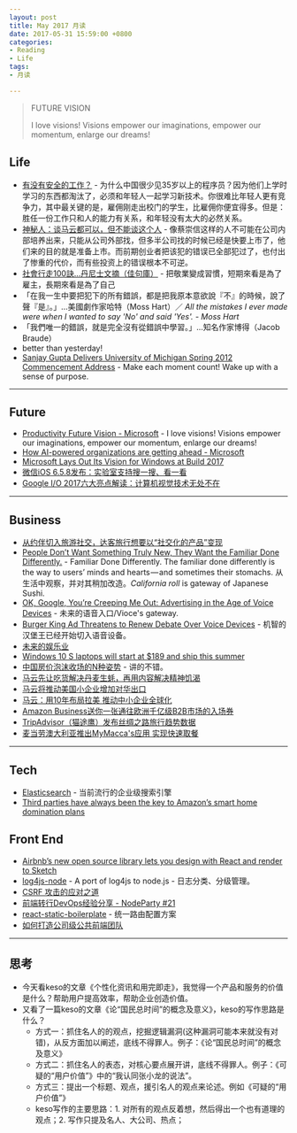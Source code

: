 ```yaml
---
layout: post
title: May 2017 月读
date: 2017-05-31 15:59:00 +0800
categories:
- Reading
- Life
tags:
- 月读

---
```


<blockquote class="blockquote-center">
<p>FUTURE VISION</p>
<p>
I love visions! Visions empower our imaginations, empower our momentum, enlarge our dreams!
</p>
</blockquote>


## Life

- [有没有安全的工作？](http://www.ruanyifeng.com/blog/2015/12/safe-job.html) - 为什么中国很少见35岁以上的程序员？因为他们上学时学习的东西都淘汰了，必须和年轻人一起学习新技术。你很难比年轻人更有竞争力，其中最关键的是，雇佣刚走出校门的学生，比雇佣你便宜得多。但是：胜任一份工作只和人的能力有关系，和年轻没有太大的必然关系。
- [神秘人：谈马云都可以，但不能谈这个人](https://moment.douban.com/post/106013/) - 像蔡崇信这样的人不可能在公司内部培养出来，只能从公司外部找，但多半公司找的时候已经是快要上市了，他们来的目的就是准备上市。而前期创业者把该犯的错误已全部犯过了，也付出了惨重的代价，而有些投资上的错误根本不可逆。
- [社會行走100訣…丹尼士文摘（佳句庫）](http://denniswatch.mysinablog.com/index.php?op=ViewArticle&articleId=1074546) - 把敬業變成習慣，短期來看是為了雇主，長期來看是為了自己
- 「在我一生中要把犯下的所有錯誤，都是把我原本意欲說『不』的時候，說了聲『是』。」…美國劇作家哈特（Moss Hart）／ *All the mistakes I ever made were when I wanted to say 'No' and said 'Yes'. - Moss Hart*
- 「我們唯一的錯誤，就是完全沒有從錯誤中學習。」…知名作家博得（Jacob Braude）
- better than yesterday!
- [Sanjay Gupta Delivers University of Michigan Spring 2012 Commencement Address](https://singjupost.com/sanjay-gupta-delivers-university-of-michigan-spring-2012-commencement-address-full-transcript/2/?singlepage=1) - Make each moment count! Wake up with a sense of purpose.

----

## Future

- [Productivity Future Vision - Microsoft](https://www.microsoft.com/enterprise/productivityvision/default.aspx) - I love visions! Visions empower our imaginations, empower our momentum, enlarge our dreams!
- [How AI-powered organizations are getting ahead - Microsoft](https://enterprise.microsoft.com/en-us/articles/roles/it-leader/ai-powered-organizations-getting-ahead/)
- [Microsoft Lays Out Its Vision for Windows at Build 2017](http://www.tested.com/tech/windows/611331-microsoft-lays-out-its-vision-windows-build-2017/)
- [微信iOS 6.5.8发布：实验室支持搜一搜、看一看](http://m.cnbeta.com/view/613531.htm)
- [Google I/O 2017六大亮点解读：计算机视觉技术无处不在](http://www.cnbeta.com/articles/tech/613625.htm)


----

## Business

- [从约伴切入旅游社交，达客旅行想要以“社交化的产品”变现](https://36kr.com/p/5036684.html)
- [People Don’t Want Something Truly New, They Want the Familiar Done Differently.](https://medium.com/startup-grind/people-dont-want-something-truly-new-they-want-the-familiar-done-differently-7648f24f8fe7) - Familiar Done Differently. The familiar done differently is the way to users’ minds and hearts — and sometimes their stomachs. 从生活中观察，并对其稍加改造。*California roll* is gateway of Japanese Sushi.
- [OK, Google, You’re Creeping Me Out: Advertising in the Age of Voice Devices](https://medium.com/startup-grind/ok-google-youre-creeping-me-out-advertising-in-the-age-of-voice-devices-87af722d414d) - 未来的语音入口/Vioce's gateway.
- [Burger King Ad Threatens to Renew Debate Over Voice Devices](https://www.bloomberg.com/news/articles/2017-04-12/burger-king-ad-threatens-to-renew-debate-over-voice-devices) - 机智的汉堡王已经开始切入语音设备。
- [未来的娱乐业](http://www.ruanyifeng.com/blog/2017/01/entainment.html)
- [Windows 10 S laptops will start at $189 and ship this summer](https://techcrunch.com/2017/05/02/windows-10-s-laptops-will-start-at-189-and-ship-this-summer/)
- [中国房价泡沫收场的N种姿势](http://www.ftchinese.com/story/001072362?full=y) - 讲的不错。
- [马云先让吃货解决丹麦生蚝，再用内容解决精神饥渴](https://www.sohu.com/a/138367070_116048)
- [马云将推动美国小企业增加对华出口](http://www.ftchinese.com/story/001072522)
- [马云：用10年布局拉美 推动中小企业全球化](http://finance.sina.com.cn/stock/usstock/c/2017-05-05/doc-ifyeychk7064041.shtml)
- [Amazon Business送你一张通往欧洲千亿级B2B市场的入场券](http://mt.sohu.com/20170509/n492328048.shtml)
- [TripAdvisor（猫途鹰）发布丝绸之路旅行趋势数据](http://travelweekly-china.com/57760)
- [麦当劳澳大利亚推出MyMacca's应用 实现快速取餐](http://m.cnbeta.com/view/613665.htm)



----

## Tech

- [Elasticsearch](https://www.elastic.co/products/elasticsearch) - 当前流行的企业级搜索引擎
- [Third parties have always been the key to Amazon’s smart home domination plans](https://techcrunch.com/2017/05/06/amazon-echo-world-domination/?ncid=tcdaily&utm_medium=TCnewsletter)

## Front End

- [Airbnb’s new open source library lets you design with React and render to Sketch](https://techcrunch.com/2017/04/25/airbnbs-new-open-source-library-lets-you-design-with-react-and-render-to-sketch/)
- [log4js-node](https://github.com/nomiddlename/log4js-node) - A port of log4js to node.js - 日志分类、分级管理。
- [CSRF 攻击的应对之道](https://www.ibm.com/developerworks/cn/web/1102_niugang_csrf/)
- [前端转行DevOps经验分享 - NodeParty #21](https://mp.weixin.qq.com/s?__biz=MzA4MzYyNjM2OQ==&mid=2247484033&idx=2&sn=4129871a90af5ff8c31b84a32604fca1)
- [react-static-boilerplate](https://github.com/kriasoft/react-static-boilerplate) - 统一路由配置方案
- [如何打造公司级公共前端团队](https://github.com/DDFE/DDFE-blog/issues/2)

----

## 思考

- 今天看keso的文章《个性化资讯和用完即走》，我觉得一个产品和服务的价值是什么？帮助用户提高效率，帮助企业创造价值。
- 又看了一篇keso的文章《论“国民总时间”的概念及意义》，keso的写作思路是什么？
	- 方式一：抓住名人的的观点，挖掘逻辑漏洞(这种漏洞可能本来就没有对错)，从反方面加以阐述，底线不得罪人。例子：《论“国民总时间”的概念及意义》
	- 方式二：抓住名人的表态，对核心要点展开讲，底线不得罪人。例子：《可疑的“用户价值”》中的“我认同张小龙的说法”。
	- 方式三：提出一个标题、观点，援引名人的观点来论述。例如《可疑的“用户价值”》
	- keso写作的主要思路：1. 对所有的观点反着想，然后得出一个也有道理的观点；2. 写作只提及名人、大公司、热点；
